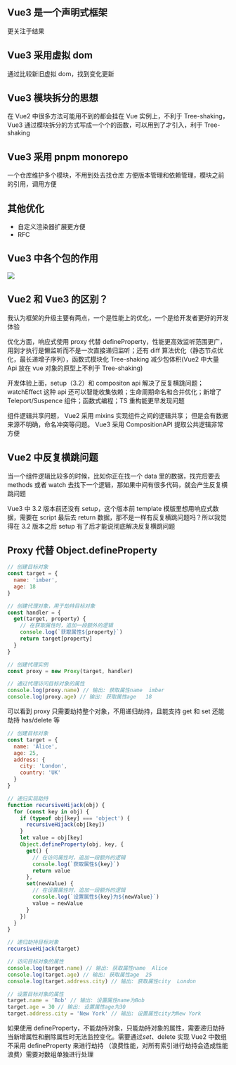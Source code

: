 ## Vue3 是一个声明式框架

更关注于结果

## Vue3 采用虚拟 dom

通过比较新旧虚拟 dom，找到变化更新

## Vue3 模块拆分的思想

在 Vue2 中很多方法可能用不到的都会挂在 Vue 实例上，不利于 Tree-shaking，Vue3 通过模块拆分的方式写成一个个的函数，可以用到了才引入，利于 Tree-shaking

## Vue3 采用 pnpm monorepo

一个仓库维护多个模块，不用到处去找仓库
方便版本管理和依赖管理，模块之前的引用，调用方便

## 其他优化

- 自定义渲染器扩展更方便
- RFC

## Vue3 中各个包的作用

![](https://cdn.nlark.com/yuque/0/2022/png/22629207/1656393802619-4fcf1952-35bd-42bc-b830-1968c1f34015.png)

## Vue2 和 Vue3 的区别？

我认为框架的升级主要有两点，一个是性能上的优化，一个是给开发者更好的开发体验

优化方面，响应式使用 proxy 代替 defineProperty，性能更高效监听范围更广，用到才执行是懒监听而不是一次直接递归监听；还有 diff 算法优化（静态节点优化，最长递增子序列），函数式模块化 Tree-shaking 减少包体积(Vue2 中大量 Api 放在 vue 对象的原型上不利于 Tree-shaking)

开发体验上面，setup（3.2）和 compositon api 解决了反复横跳问题；watchEffect 这种 api 还可以智能收集依赖；生命周期命名和合并优化；新增了 Teleport/Suspence 组件；函数式编程；TS 重构能更早发现问题

组件逻辑共享问题， Vue2 采用 mixins 实现组件之间的逻辑共享； 但是会有数据来源不明确，命名冲突等问题。 Vue3 采用 CompositionAPI 提取公共逻辑非常方便

## Vue2 中反复横跳问题

当一个组件逻辑比较多的时候，比如你正在找一个 data 里的数据，找完后要去 methods 或者 watch 去找下一个逻辑，那如果中间有很多代码，就会产生反复横跳问题

Vue3 中 3.2 版本前还没有 setup，这个版本前 template 模版里想用响应式数据，需要在 script 最后去 return 数据，那不是一样有反复横跳问题吗？所以我觉得在 3.2 版本之后 setup 有了后才能说彻底解决反复横跳问题

## Proxy 代替 Object.defineProperty

```js
// 创建目标对象
const target = {
  name: 'imber',
  age: 18
}

// 创建代理对象，用于劫持目标对象
const handler = {
  get(target, property) {
    // 在获取属性时，追加一段额外的逻辑
    console.log(`获取属性${property}`)
    return target[property]
  }
}

// 创建代理实例
const proxy = new Proxy(target, handler)

// 通过代理访问目标对象的属性
console.log(proxy.name) // 输出: 获取属性name  imber
console.log(proxy.age) // 输出: 获取属性age   18
```

可以看到 proxy 只需要劫持整个对象，不用递归劫持，且能支持 get 和 set 还能劫持 has/delete 等

```js
// 创建目标对象
const target = {
  name: 'Alice',
  age: 25,
  address: {
    city: 'London',
    country: 'UK'
  }
}

// 递归实现劫持
function recursiveHijack(obj) {
  for (const key in obj) {
    if (typeof obj[key] === 'object') {
      recursiveHijack(obj[key])
    }
    let value = obj[key]
    Object.defineProperty(obj, key, {
      get() {
        // 在访问属性时，追加一段额外的逻辑
        console.log(`获取属性${key}`)
        return value
      },
      set(newValue) {
        // 在设置属性时，追加一段额外的逻辑
        console.log(`设置属性${key}为${newValue}`)
        value = newValue
      }
    })
  }
}

// 递归劫持目标对象
recursiveHijack(target)

// 访问目标对象的属性
console.log(target.name) // 输出: 获取属性name  Alice
console.log(target.age) // 输出: 获取属性age  25
console.log(target.address.city) // 输出: 获取属性city  London

// 设置目标对象的属性
target.name = 'Bob' // 输出: 设置属性name为Bob
target.age = 30 // 输出: 设置属性age为30
target.address.city = 'New York' // 输出: 设置属性city为New York
```

如果使用 defineProperty，不能劫持对象，只能劫持对象的属性，需要递归劫持
当新增属性和删除属性时无法监控变化。需要通过$set、$delete 实现
Vue2 中数组不采用 defineProperty 来进行劫持 （浪费性能，对所有索引进行劫持会造成性能浪费）需要对数组单独进行处理
